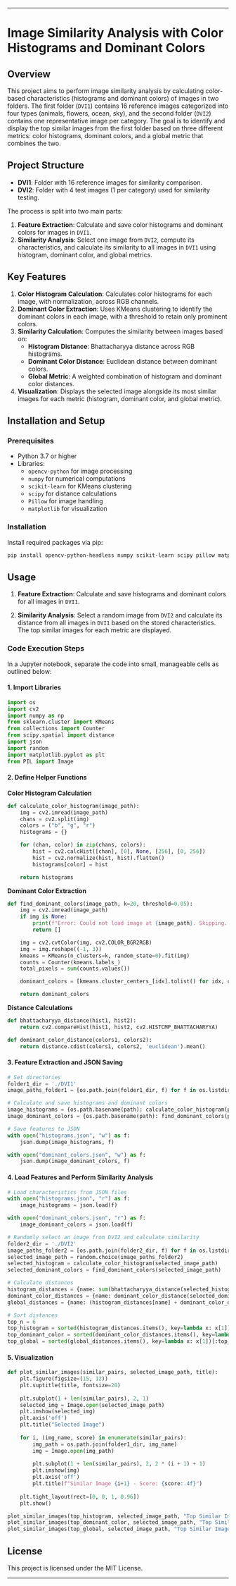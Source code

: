 
---

# Image Similarity Analysis with Color Histograms and Dominant Colors

## Overview

This project aims to perform image similarity analysis by calculating color-based characteristics (histograms and dominant colors) of images in two folders. The first folder (`DVI1`) contains 16 reference images categorized into four types (animals, flowers, ocean, sky), and the second folder (`DVI2`) contains one representative image per category. The goal is to identify and display the top similar images from the first folder based on three different metrics: color histograms, dominant colors, and a global metric that combines the two.

## Project Structure

- **DVI1**: Folder with 16 reference images for similarity comparison.
- **DVI2**: Folder with 4 test images (1 per category) used for similarity testing.

The process is split into two main parts:
1. **Feature Extraction**: Calculate and save color histograms and dominant colors for images in `DVI1`.
2. **Similarity Analysis**: Select one image from `DVI2`, compute its characteristics, and calculate its similarity to all images in `DVI1` using histogram, dominant color, and global metrics.

## Key Features

1. **Color Histogram Calculation**: Calculates color histograms for each image, with normalization, across RGB channels.
2. **Dominant Color Extraction**: Uses KMeans clustering to identify the dominant colors in each image, with a threshold to retain only prominent colors.
3. **Similarity Calculation**: Computes the similarity between images based on:
   - **Histogram Distance**: Bhattacharyya distance across RGB histograms.
   - **Dominant Color Distance**: Euclidean distance between dominant colors.
   - **Global Metric**: A weighted combination of histogram and dominant color distances.
4. **Visualization**: Displays the selected image alongside its most similar images for each metric (histogram, dominant color, and global metric).

## Installation and Setup

### Prerequisites

- Python 3.7 or higher
- Libraries:
  - `opencv-python` for image processing
  - `numpy` for numerical computations
  - `scikit-learn` for KMeans clustering
  - `scipy` for distance calculations
  - `Pillow` for image handling
  - `matplotlib` for visualization

### Installation

Install required packages via pip:

```bash
pip install opencv-python-headless numpy scikit-learn scipy pillow matplotlib
```

## Usage

1. **Feature Extraction**: Calculate and save histograms and dominant colors for all images in `DVI1`.
   
2. **Similarity Analysis**: Select a random image from `DVI2` and calculate its distance from all images in `DVI1` based on the stored characteristics. The top similar images for each metric are displayed.

### Code Execution Steps

In a Jupyter notebook, separate the code into small, manageable cells as outlined below:

#### 1. Import Libraries

```python
import os
import cv2
import numpy as np
from sklearn.cluster import KMeans
from collections import Counter
from scipy.spatial import distance
import json
import random
import matplotlib.pyplot as plt
from PIL import Image
```

#### 2. Define Helper Functions

**Color Histogram Calculation**

```python
def calculate_color_histogram(image_path):
    img = cv2.imread(image_path)
    chans = cv2.split(img)
    colors = ("b", "g", "r")
    histograms = {}

    for (chan, color) in zip(chans, colors):
        hist = cv2.calcHist([chan], [0], None, [256], [0, 256])
        hist = cv2.normalize(hist, hist).flatten()
        histograms[color] = hist

    return histograms
```

**Dominant Color Extraction**

```python
def find_dominant_colors(image_path, k=20, threshold=0.05):
    img = cv2.imread(image_path)
    if img is None:
        print(f"Error: Could not load image at {image_path}. Skipping...")
        return []

    img = cv2.cvtColor(img, cv2.COLOR_BGR2RGB)
    img = img.reshape((-1, 3))
    kmeans = KMeans(n_clusters=k, random_state=0).fit(img)
    counts = Counter(kmeans.labels_)
    total_pixels = sum(counts.values())

    dominant_colors = [kmeans.cluster_centers_[idx].tolist() for idx, count in counts.items() if count / total_pixels > threshold]

    return dominant_colors
```

**Distance Calculations**

```python
def bhattacharyya_distance(hist1, hist2):
    return cv2.compareHist(hist1, hist2, cv2.HISTCMP_BHATTACHARYYA)

def dominant_color_distance(colors1, colors2):
    return distance.cdist(colors1, colors2, 'euclidean').mean()
```

#### 3. Feature Extraction and JSON Saving

```python
# Set directories
folder1_dir = './DVI1'
image_paths_folder1 = [os.path.join(folder1_dir, f) for f in os.listdir(folder1_dir) if f.endswith(('.jpg', '.png'))]

# Calculate and save histograms and dominant colors
image_histograms = {os.path.basename(path): calculate_color_histogram(path) for path in image_paths_folder1}
image_dominant_colors = {os.path.basename(path): find_dominant_colors(path) for path in image_paths_folder1}

# Save features to JSON
with open("histograms.json", "w") as f:
    json.dump(image_histograms, f)

with open("dominant_colors.json", "w") as f:
    json.dump(image_dominant_colors, f)
```

#### 4. Load Features and Perform Similarity Analysis

```python
# Load characteristics from JSON files
with open("histograms.json", "r") as f:
    image_histograms = json.load(f)

with open("dominant_colors.json", "r") as f:
    image_dominant_colors = json.load(f)

# Randomly select an image from DVI2 and calculate similarity
folder2_dir = './DVI2'
image_paths_folder2 = [os.path.join(folder2_dir, f) for f in os.listdir(folder2_dir) if f.endswith(('.jpg', '.png'))]
selected_image_path = random.choice(image_paths_folder2)
selected_histogram = calculate_color_histogram(selected_image_path)
selected_dominant_colors = find_dominant_colors(selected_image_path)

# Calculate distances
histogram_distances = {name: sum(bhattacharyya_distance(selected_histogram[c], hist[c]) for c in ('b', 'g', 'r')) for name, hist in image_histograms.items()}
dominant_color_distances = {name: dominant_color_distance(selected_dominant_colors, colors) for name, colors in image_dominant_colors.items()}
global_distances = {name: (histogram_distances[name] + dominant_color_distances[name]) for name in histogram_distances}

# Sort distances
top_n = 6
top_histogram = sorted(histogram_distances.items(), key=lambda x: x[1])[:top_n]
top_dominant_color = sorted(dominant_color_distances.items(), key=lambda x: x[1])[:top_n]
top_global = sorted(global_distances.items(), key=lambda x: x[1])[:top_n]
```

#### 5. Visualization

```python
def plot_similar_images(similar_pairs, selected_image_path, title):
    plt.figure(figsize=(15, 12))
    plt.suptitle(title, fontsize=20)
    
    plt.subplot(1 + len(similar_pairs), 2, 1)
    selected_img = Image.open(selected_image_path)
    plt.imshow(selected_img)
    plt.axis('off')
    plt.title("Selected Image")
    
    for i, (img_name, score) in enumerate(similar_pairs):
        img_path = os.path.join(folder1_dir, img_name)
        img = Image.open(img_path)
        
        plt.subplot(1 + len(similar_pairs), 2, 2 * (i + 1) + 1)
        plt.imshow(img)
        plt.axis('off')
        plt.title(f"Similar Image {i+1} - Score: {score:.4f}")
    
    plt.tight_layout(rect=[0, 0, 1, 0.96])
    plt.show()

plot_similar_images(top_histogram, selected_image_path, "Top Similar Images by Histogram")
plot_similar_images(top_dominant_color, selected_image_path, "Top Similar Images by Dominant Colors")
plot_similar_images(top_global, selected_image_path, "Top Similar Images by Global Metric")
```

## License

This project is licensed under the MIT License.

---

